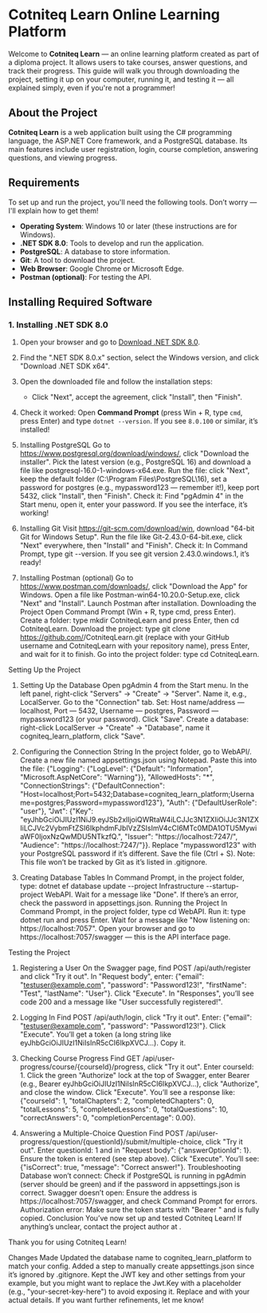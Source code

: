 # Cotniteq Learn Online Learning Platform

Welcome to **Cotniteq Learn** — an online learning platform created as part of a diploma project. It allows users to take courses, answer questions, and track their progress. This guide will walk you through downloading the project, setting it up on your computer, running it, and testing it — all explained simply, even if you're not a programmer!

## About the Project

**Cotniteq Learn** is a web application built using the C# programming language, the ASP.NET Core framework, and a PostgreSQL database. Its main features include user registration, login, course completion, answering questions, and viewing progress.

## Requirements

To set up and run the project, you'll need the following tools. Don’t worry — I'll explain how to get them!

- **Operating System**: Windows 10 or later (these instructions are for Windows).
- **.NET SDK 8.0**: Tools to develop and run the application.
- **PostgreSQL**: A database to store information.
- **Git**: A tool to download the project.
- **Web Browser**: Google Chrome or Microsoft Edge.
- **Postman (optional)**: For testing the API.

## Installing Required Software

### 1. Installing .NET SDK 8.0

1. Open your browser and go to [Download .NET SDK 8.0](https://dotnet.microsoft.com/download/dotnet/8.0).
2. Find the ".NET SDK 8.0.x" section, select the Windows version, and click "Download .NET SDK x64".
3. Open the downloaded file and follow the installation steps:
   - Click "Next", accept the agreement, click "Install", then "Finish".
4. Check it worked: Open **Command Prompt** (press Win + R, type `cmd`, press Enter) and type `dotnet --version`. If you see `8.0.100` or similar, it’s installed!

2. Installing PostgreSQL
   Go to https://www.postgresql.org/download/windows/, click "Download the installer".
   Pick the latest version (e.g., PostgreSQL 16) and download a file like postgresql-16.0-1-windows-x64.exe.
   Run the file: click "Next", keep the default folder (C:\Program Files\PostgreSQL\16), set a password for postgres (e.g., mypassword123 — remember it!), keep port 5432, click "Install", then "Finish".
   Check it: Find "pgAdmin 4" in the Start menu, open it, enter your password. If you see the interface, it’s working!

3. Installing Git
   Visit https://git-scm.com/download/win, download "64-bit Git for Windows Setup".
   Run the file like Git-2.43.0-64-bit.exe, click "Next" everywhere, then "Install" and "Finish".
   Check it: In Command Prompt, type git --version. If you see git version 2.43.0.windows.1, it’s ready!

4. Installing Postman (optional)
   Go to https://www.postman.com/downloads/, click "Download the App" for Windows.
   Open a file like Postman-win64-10.20.0-Setup.exe, click "Next" and "Install".
   Launch Postman after installation.
   Downloading the Project
   Open Command Prompt (Win + R, type cmd, press Enter).
   Create a folder: type mkdir CotniteqLearn and press Enter, then cd CotniteqLearn.
   Download the project: type git clone https://github.com/<your-username>/CotniteqLearn.git (replace <your-username> with your GitHub username and CotniteqLearn with your repository name), press Enter, and wait for it to finish.
   Go into the project folder: type cd CotniteqLearn.

Setting Up the Project

1. Setting Up the Database
   Open pgAdmin 4 from the Start menu.
   In the left panel, right-click "Servers" → "Create" → "Server".
   Name it, e.g., LocalServer. Go to the "Connection" tab.
   Set: Host name/address — localhost, Port — 5432, Username — postgres, Password — mypassword123 (or your password). Click "Save".
   Create a database: right-click LocalServer → "Create" → "Database", name it cogniteq_learn_platform, click "Save".

2. Configuring the Connection String
   In the project folder, go to WebAPI/. Create a new file named appsettings.json using Notepad.
   Paste this into the file: {"Logging": {"LogLevel": {"Default": "Information", "Microsoft.AspNetCore": "Warning"}}, "AllowedHosts": "\*", "ConnectionStrings": {"DefaultConnection": "Host=localhost;Port=5432;Database=cogniteq_learn_platform;Username=postgres;Password=mypassword123"}, "Auth": {"DefaultUserRole": "user"}, "Jwt": {"Key": "eyJhbGciOiJIUzI1NiJ9.eyJSb2xlIjoiQWRtaW4iLCJJc3N1ZXIiOiJJc3N1ZXIiLCJVc2VybmFtZSI6IkphdmFJblVzZSIsImV4cCI6MTc0MDA1OTU5MywiaWF0IjoxNzQwMDU5NTkzfQ.", "Issuer": "https://localhost:7247/", "Audience": "https://localhost:7247/"}}.
   Replace "mypassword123" with your PostgreSQL password if it’s different.
   Save the file (Ctrl + S). Note: This file won’t be tracked by Git as it’s listed in .gitignore.

3. Creating Database Tables
   In Command Prompt, in the project folder, type: dotnet ef database update --project Infrastructure --startup-project WebAPI.
   Wait for a message like "Done". If there’s an error, check the password in appsettings.json.
   Running the Project
   In Command Prompt, in the project folder, type cd WebAPI.
   Run it: type dotnet run and press Enter.
   Wait for a message like "Now listening on: https://localhost:7057".
   Open your browser and go to https://localhost:7057/swagger — this is the API interface page.

Testing the Project

1. Registering a User
   On the Swagger page, find POST /api/auth/register and click "Try it out".
   In "Request body", enter: {"email": "testuser@example.com", "password": "Password123!", "firstName": "Test", "lastName": "User"}.
   Click "Execute".
   In "Responses", you’ll see code 200 and a message like "User successfully registered!".

2. Logging In
   Find POST /api/auth/login, click "Try it out".
   Enter: {"email": "testuser@example.com", "password": "Password123!"}.
   Click "Execute".
   You’ll get a token (a long string like eyJhbGciOiJIUzI1NiIsInR5cCI6IkpXVCJ...). Copy it.

3. Checking Course Progress
   Find GET /api/user-progress/course/{courseId}/progress, click "Try it out".
   Enter courseId: 1.
   Click the green "Authorize" lock at the top of Swagger, enter Bearer <your-token> (e.g., Bearer eyJhbGciOiJIUzI1NiIsInR5cCI6IkpXVCJ...), click "Authorize", and close the window.
   Click "Execute".
   You’ll see a response like: {"courseId": 1, "totalChapters": 2, "completedChapters": 0, "totalLessons": 5, "completedLessons": 0, "totalQuestions": 10, "correctAnswers": 0, "completionPercentage": 0.00}.

4. Answering a Multiple-Choice Question
   Find POST /api/user-progress/question/{questionId}/submit/multiple-choice, click "Try it out".
   Enter questionId: 1 and in "Request body": {"answerOptionId": 1}.
   Ensure the token is entered (see step above).
   Click "Execute".
   You’ll see: {"isCorrect": true, "message": "Correct answer!"}.
   Troubleshooting
   Database won’t connect: Check if PostgreSQL is running in pgAdmin (server should be green) and if the password in appsettings.json is correct.
   Swagger doesn’t open: Ensure the address is https://localhost:7057/swagger, and check Command Prompt for errors.
   Authorization error: Make sure the token starts with "Bearer " and is fully copied.
   Conclusion
   You’ve now set up and tested Cotniteq Learn! If anything’s unclear, contact the project author at <your-email>.

Thank you for using Cotniteq Learn!

Changes Made
Updated the database name to cogniteq_learn_platform to match your config.
Added a step to manually create appsettings.json since it’s ignored by .gitignore.
Kept the JWT key and other settings from your example, but you might want to replace the Jwt.Key with a placeholder (e.g., "your-secret-key-here") to avoid exposing it.
Replace <your-username> and <your-email> with your actual details. If you want further refinements, let me know!
